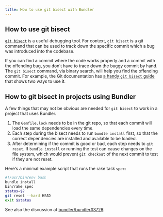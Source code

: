 ```yaml
---
title: How to use git bisect with Bundler
---
```


## How to use git bisect

[`git bisect`](https://git-scm.com/docs/git-bisect) is a useful debugging tool. For context, `git bisect` is a git command that can be used to track down the specific commit which a bug was introduced into the codebase.

If you can find a commit where the code works properly and a commit with the offending bug, you don’t have to trace down the buggy commit by hand. The `git bisect` command, via binary search, will help you find the offending commit. For example, the Git documentation has [a handy `git bisect` guide](https://git-scm.com/book/en/v2/Git-Tools-Debugging-with-Git) that shows two ways to use it.

## How to git bisect in projects using Bundler

A few things that may not be obvious are needed for `git bisect` to work
in a project that uses Bundler.

1. The `Gemfile.lock` needs to be in the git repo, so that each commit
will load the same dependencies every time.
1. Each step during the bisect needs to run `bundle install` first, so
that the correct dependencies are installed and available to be loaded.
1. After determining if the commit is good or bad, each step needs to
`git reset`. If `bundle install` or running the test can cause changes
on the file system, which would prevent `git checkout` of the next commit
to test if they are not reset.

Here's a minimal example script that runs the rake task `spec`:

~~~ bash
#!/usr/bin/env bash
bundle install
bin/rake spec
status=$?
git reset --hard HEAD
exit $status
~~~

See also the discussion at [bundler/bundler#3726](https://github.com/bundler/bundler/issues/3726).
